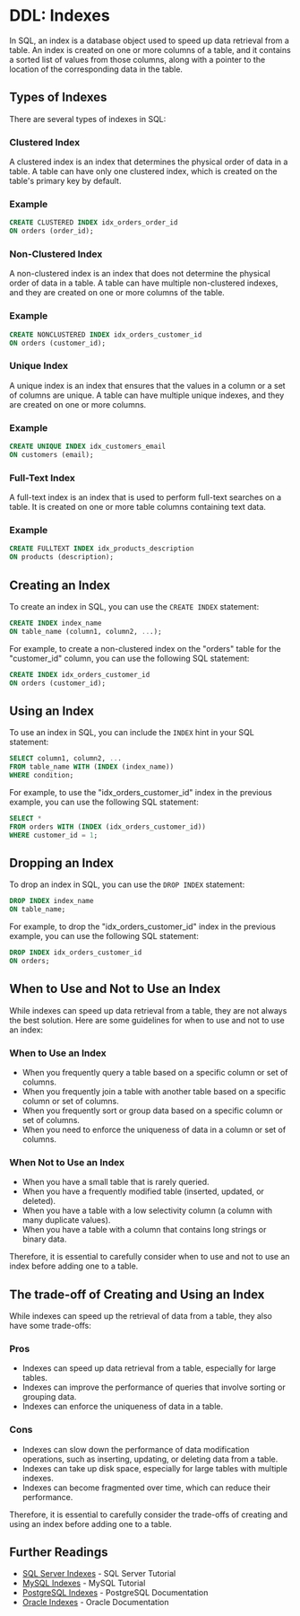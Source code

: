 # DDL: Indexes

In SQL, an index is a database object used to speed up data retrieval from a table. An index is created on one or more columns of a table, and it contains a sorted list of values from those columns, along with a pointer to the location of the corresponding data in the table.

## Types of Indexes

There are several types of indexes in SQL:

### Clustered Index

A clustered index is an index that determines the physical order of data in a table. A table can have only one clustered index, which is created on the table's primary key by default.

### Example

```sql
CREATE CLUSTERED INDEX idx_orders_order_id
ON orders (order_id);
```

### Non-Clustered Index

A non-clustered index is an index that does not determine the physical order of data in a table. A table can have multiple non-clustered indexes, and they are created on one or more columns of the table.

### Example

```sql
CREATE NONCLUSTERED INDEX idx_orders_customer_id
ON orders (customer_id);
```

### Unique Index

A unique index is an index that ensures that the values in a column or a set of columns are unique. A table can have multiple unique indexes, and they are created on one or more columns.

### Example

```sql
CREATE UNIQUE INDEX idx_customers_email
ON customers (email);
```

### Full-Text Index

A full-text index is an index that is used to perform full-text searches on a table. It is created on one or more table columns containing text data.

### Example

```sql
CREATE FULLTEXT INDEX idx_products_description
ON products (description);
```

## Creating an Index

To create an index in SQL, you can use the `CREATE INDEX` statement:

```sql
CREATE INDEX index_name
ON table_name (column1, column2, ...);
```

For example, to create a non-clustered index on the "orders" table for the "customer_id" column, you can use the following SQL statement:

```sql
CREATE INDEX idx_orders_customer_id
ON orders (customer_id);
```

## Using an Index

To use an index in SQL, you can include the `INDEX` hint in your SQL statement:

```sql
SELECT column1, column2, ...
FROM table_name WITH (INDEX (index_name))
WHERE condition;
```

For example, to use the "idx_orders_customer_id" index in the previous example, you can use the following SQL statement:

```sql
SELECT *
FROM orders WITH (INDEX (idx_orders_customer_id))
WHERE customer_id = 1;
```

## Dropping an Index

To drop an index in SQL, you can use the `DROP INDEX` statement:

```sql
DROP INDEX index_name
ON table_name;
```

For example, to drop the "idx_orders_customer_id" index in the previous example, you can use the following SQL statement:

```sql
DROP INDEX idx_orders_customer_id
ON orders;
```

## When to Use and Not to Use an Index

While indexes can speed up data retrieval from a table, they are not always the best solution. Here are some guidelines for when to use and not to use an index:

### When to Use an Index

- When you frequently query a table based on a specific column or set of columns.
- When you frequently join a table with another table based on a specific column or set of columns.
- When you frequently sort or group data based on a specific column or set of columns.
- When you need to enforce the uniqueness of data in a column or set of columns.

### When Not to Use an Index

- When you have a small table that is rarely queried.
- When you have a frequently modified table (inserted, updated, or deleted).
- When you have a table with a low selectivity column (a column with many duplicate values).
- When you have a table with a column that contains long strings or binary data.

Therefore, it is essential to carefully consider when to use and not to use an index before adding one to a table.

## The trade-off of Creating and Using an Index

While indexes can speed up the retrieval of data from a table, they also have some trade-offs:

### Pros

- Indexes can speed up data retrieval from a table, especially for large tables.
- Indexes can improve the performance of queries that involve sorting or grouping data.
- Indexes can enforce the uniqueness of data in a table.

### Cons

- Indexes can slow down the performance of data modification operations, such as inserting, updating, or deleting data from a table.
- Indexes can take up disk space, especially for large tables with multiple indexes.
- Indexes can become fragmented over time, which can reduce their performance.

Therefore, it is essential to carefully consider the trade-offs of creating and using an index before adding one to a table.

## Further Readings

- [SQL Server Indexes](https://www.sqlservertutorial.net/sql-server-indexes/) - SQL Server Tutorial
- [MySQL Indexes](https://www.mysqltutorial.org/mysql-index/) - MySQL Tutorial
- [PostgreSQL Indexes](https://www.postgresql.org/docs/current/indexes.html) - PostgreSQL Documentation
- [Oracle Indexes](https://docs.oracle.com/en/database/oracle/oracle-database/19/cncpt/indexes-and-index-organized-tables.html#GUID-5E7C5B3D-7B3C-4C5C-9C5C-9E9B7B7C7C5C) - Oracle Documentation

